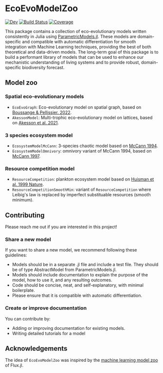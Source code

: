 # EcoEvoModelZoo

<!-- [![Stable](https://img.shields.io/badge/docs-stable-blue.svg)](https://vboussange.github.io/EcoEvoModelZoo.jl/stable/) -->
[![Dev](https://img.shields.io/badge/docs-dev-blue.svg)](https://vboussange.github.io/EcoEvoModelZoo.jl/dev/)
[![Build Status](https://github.com/vboussange/EcoEvoModelZoo.jl/actions/workflows/CI.yml/badge.svg?branch=main)](https://github.com/vboussange/EcoEvoModelZoo.jl/actions/workflows/CI.yml?query=branch%3Amain)
[![Coverage](https://codecov.io/gh/vboussange/EcoEvoModelZoo.jl/branch/main/graph/badge.svg)](https://codecov.io/gh/vboussange/EcoEvoModelZoo.jl)

This package contains a collection of eco-evolutionary models written consistently in Julia using [ParametricModels.jl](https://github.com/vboussange/PiecewiseInference.jl). These models are domain-specific and compatible with automatic differentiation for smooth integration with Machine Learning techniques, providing the best of both theoretical and data-driven models. The long-term goal of this package is to build a performant library of models that can be used to enhance our mechanistic understanding of living systems and to provide robust, domain-specific biodiversity forecast. 

## Model zoo
### Spatial eco-evolutionary models
- `EcoEvoGraph`: Eco-evolutionary model on spatial graph, based on [Boussange & Pellissier. 2022](https://www.nature.com/articles/s42003-022-03595-3). 
- `AkessonModel`: Multi-trophic eco-evolutionary model on lattices, based on [Akesson et al. 2021](https://www.nature.com/articles/s41467-021-24977-x).

### 3 species ecosystem model
- `EcosystemModelMcCann`: 3-species chaotic model based on [McCann 1994](http://doi.wiley.com/10.2307/1939558).
- `EcosystemModelOmnivory`: omnivory variant of McCann 1994, based on [McCann 1997](10.1098/rspb.1997.0172).
### Resource competition model
- `ResourceCompetition`: plankton ecosystem model based on [Huisman et al. 1999 Nature](http://www.nature.com/articles/46540).
- `ResourceCompetitionSmoothMin`: variant of `ResourceCompetition` where Leibig's law is replaced by imperfect substituable resources (smooth minimum).


## Contributing
Please reach me out if you are interested in this project!
<!-- We encourage contributions of new models and documentation. -->

### Share a new model
If you want to share a new model, we recommend following these guidelines:

- Models should be in a separate .jl file and include a test file. They should be of type AbstractModel from ParametricModels.jl.
- Models should include documentation to explain the purpose of the model, how to use it, and any resulting outcomes.
- Code should be concise, neat, and self-explanatory, with minimal boilerplate.
- Please ensure that it is compatible with automatic differentiation.

### Create or improve documentation
You can contribute by:
- Adding or improving documentation for existing models.
- Writing detailed tutorials for a model

## Acknowledgements
The idea of `EcoEvoModelZoo` was inspired by the [machine learning model zoo](https://github.com/FluxML/model-zoo) of Flux.jl.